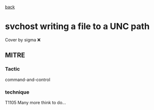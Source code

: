 [back](../index.md)
# svchost writing a file to a UNC path
Cover by sigma :x: 
## MITRE
### Tactic
command-and-control
### technique
T1105
Many more think to do...